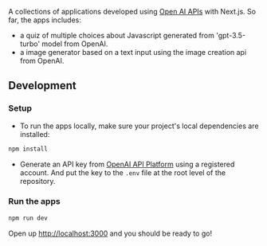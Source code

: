 A collections of applications developed using [Open AI APIs](https://platform.openai.com/docs) with Next.js. So far, the apps includes:

-   a quiz of multiple choices about Javascript generated from 'gpt-3.5-turbo' model from OpenAI.
-   a image generator based on a text input using the image creation api from OpenAI.

## Development

### Setup

-   To run the apps locally, make sure your project's local dependencies are installed:

```sh
npm install
```

-   Generate an API key from [OpenAI API Platform](https://platform.openai.com) using a registered account. And put the key to the `.env` file at the root level of the repository.

### Run the apps

```sh
npm run dev
```

Open up [http://localhost:3000](http://localhost:3000) and you should be ready to go!
